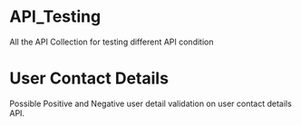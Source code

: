 # API_Testing
All the API Collection for testing different API condition

# User Contact Details
Possible Positive and Negative user detail validation on user contact details API.
